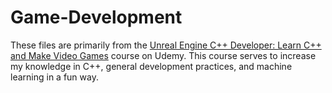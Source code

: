 # Game-Development

These files are primarily from the [Unreal Engine C++ Developer: Learn C++ and Make Video Games](https://www.udemy.com/unrealcourse/) course on Udemy. This course serves to increase my knowledge in C++, general development practices, and machine learning in a fun way.

